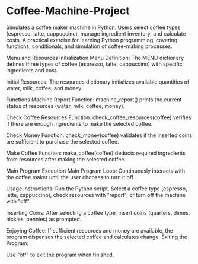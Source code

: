 # Coffee-Machine-Project
Simulates a coffee maker machine in Python. Users select coffee types (espresso, latte, cappuccino), manage ingredient inventory, and calculate costs. A practical exercise for learning Python programming, covering functions, conditionals, and simulation of coffee-making processes.

Menu and Resources Initialization
Menu Definition:
The MENU dictionary defines three types of coffee (espresso, latte, cappuccino) with specific ingredients and cost.

Initial Resources:
The resources dictionary initializes available quantities of water, milk, coffee, and money.

Functions
Machine Report Function:
machine_report() prints the current status of resources (water, milk, coffee, money).

Check Coffee Resources Function:
check_coffee_resources(coffee) verifies if there are enough ingredients to make the selected coffee.

Check Money Function:
check_money(coffee) validates if the inserted coins are sufficient to purchase the selected coffee.

Make Coffee Function:
make_coffee(coffee) deducts required ingredients from resources after making the selected coffee.

Main Program Execution
Main Program Loop:
Continuously interacts with the coffee maker until the user chooses to turn it off.


Usage Instructions:
Run the Python script.
Select a coffee type (espresso, latte, cappuccino), check resources with "report", or turn off the machine with "off".

Inserting Coins:
After selecting a coffee type, insert coins (quarters, dimes, nickles, pennies) as prompted.

Enjoying Coffee:
If sufficient resources and money are available, the program dispenses the selected coffee and calculates change.
Exiting the Program:

Use "off" to exit the program when finished.
